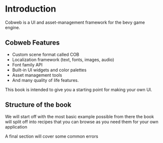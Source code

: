 # Introduction
 Cobweb is a UI and asset-management framework for the bevy game engine.

## Cobweb Features
- Custom scene format called COB
- Localization framework (text, fonts, images, audio)
- Font family API
- Built-in UI widgets and color palettes
- Asset management tools
- And many quality of life features.

This book is intended to give you a starting point for making your own UI.

## Structure of the book

We will start off with the most basic example possible from there the book
will split off into recipes that you can browse as you need them for your
own application

A final section will cover some common errors
